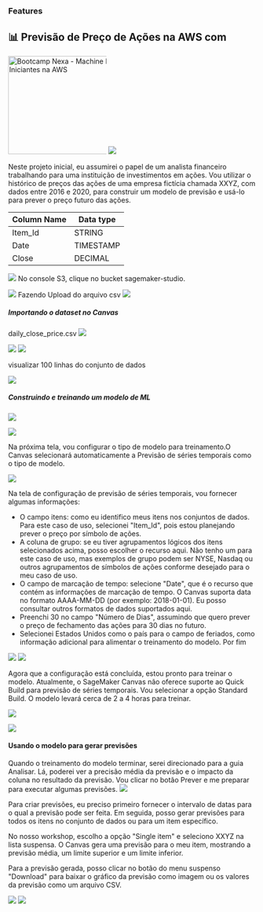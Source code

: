 ### Features

## 📊   Previsão de Preço de Ações na AWS com

<img src="https://hermes.dio.me/tracks/72f36aaa-f969-4063-97d3-a2ea61b4114a.png" jsaction="" class="sFlh5c pT0Scc iPVvYb" style="max-width: 200px; height: 200px; margin: 0px; width: 354px;" alt="Bootcamp Nexa - Machine Learning para Iniciantes na AWS" jsname="kn3ccd" data-ilt="1722889726755" aria-hidden="false"> ![](https://d1.awsstatic.com/product-marketing/IronMan/AWS-service-icon_sagemaker.5ccec16f16a04ed56cb1d7f02dcdada8de261923.png)


Neste projeto inicial, eu assumirei o papel de um analista financeiro trabalhando para uma instituição de investimentos em ações. Vou utilizar o histórico de preços das ações de uma empresa fictícia chamada XXYZ, com dados entre 2016 e 2020, para construir um modelo de previsão e usá-lo para prever o preço futuro das ações.


| Column Name | Data type  |
| ------------ | ------------ |
|  Item_Id | STRING  |
|  Date | TIMESTAMP  |
| Close  | DECIMAL  |

![](https://github.com/HalleyVeras/lab-aws-sagemaker-canvas-estoque/blob/main/images/search_s3.png?raw=true)
No console S3, clique no bucket sagemaker-studio.

![](https://github.com/HalleyVeras/lab-aws-sagemaker-canvas-estoque/blob/main/images/studio-bucket.png?raw=true)
Fazendo Upload do arquivo csv
![](https://github.com/HalleyVeras/lab-aws-sagemaker-canvas-estoque/blob/main/images/s3_upload.png?raw=true) 


##### Importando o dataset no Canvas
daily_close_price.csv
![](https://github.com/HalleyVeras/lab-aws-sagemaker-canvas-estoque/blob/main/images/import-data.png?raw=true)



![](https://github.com/HalleyVeras/lab-aws-sagemaker-canvas-estoque/blob/main/images/import-from-s3-studio.png?raw=true) ![](https://github.com/HalleyVeras/lab-aws-sagemaker-canvas-estoque/blob/main/images/canvas-select-preview.png?raw=true) 

visualizar 100 linhas do conjunto de dados 

![](https://github.com/HalleyVeras/lab-aws-sagemaker-canvas-estoque/blob/main/images/canvas-preview.png?raw=true?)




##### Construindo e treinando um modelo de ML


![](https://github.com/HalleyVeras/lab-aws-sagemaker-canvas-estoque/blob/main/images/create-new-model.png?raw=true)


![](https://github.com/HalleyVeras/lab-aws-sagemaker-canvas-estoque/blob/main/images/select-dataset.png?raw=true)

Na próxima tela, vou configurar o tipo de modelo para treinamento.O Canvas selecionará automaticamente a Previsão de séries temporais como o tipo de modelo. 




![](https://github.com/HalleyVeras/lab-aws-sagemaker-canvas-estoque/blob/main/images/target-and-problem.png?raw=true)

Na tela de configuração de previsão de séries temporais, vou fornecer algumas informações:
- O campo itens: como eu identifico meus itens nos conjuntos de dados. Para este caso de uso, selecionei "Item_Id", pois estou planejando prever o preço por símbolo de ações.
- A coluna de grupo: se eu tiver agrupamentos lógicos dos itens selecionados acima, posso escolher o recurso aqui. Não tenho um para este caso de uso, mas exemplos de grupo podem ser NYSE, Nasdaq ou outros agrupamentos de símbolos de ações conforme desejado para o meu caso de uso.
- O campo de marcação de tempo: selecione "Date", que é o recurso que contém as informações de marcação de tempo. O Canvas suporta data no formato AAAA-MM-DD (por exemplo: 2018-01-01). Eu posso consultar outros formatos de dados suportados aqui.
- Preenchi 30 no campo "Número de Dias", assumindo que quero prever o preço de fechamento das ações para 30 dias no futuro.
- Selecionei Estados Unidos como o país para o campo de feriados, como informação adicional para alimentar o treinamento do modelo.
Por fim



![](https://github.com/HalleyVeras/lab-aws-sagemaker-canvas-estoque/blob/main/images/time-series-configuration.png?raw=true)
![](https://github.com/HalleyVeras/lab-aws-sagemaker-canvas-estoque/blob/main/images/time-series-configuration-2.png?raw=true)

Agora que a configuração está concluída, estou pronto para treinar o modelo. Atualmente, o SageMaker Canvas não oferece suporte ao Quick Build para previsão de séries temporais. Vou selecionar a opção Standard Build. O modelo levará cerca de 2 a 4 horas para treinar.

![](https://github.com/HalleyVeras/lab-aws-sagemaker-canvas-estoque/blob/main/images/start-standard-build.png?raw=true)

![](https://github.com/HalleyVeras/lab-aws-sagemaker-canvas-estoque/blob/main/images/model-training.png?raw=true)

#### Usando o modelo para gerar previsões

Quando o treinamento do modelo terminar, serei direcionado para a guia Analisar. Lá, poderei ver a precisão média da previsão e o impacto da coluna no resultado da previsão. Vou clicar no botão Prever e me preparar para executar algumas previsões.
![](https://github.com/HalleyVeras/lab-aws-sagemaker-canvas-estoque/blob/main/images/model-accuracy.png?raw=true)

Para criar previsões, eu preciso primeiro fornecer o intervalo de datas para o qual a previsão pode ser feita. Em seguida, posso gerar previsões para todos os itens no conjunto de dados ou para um item específico.

No nosso workshop, escolho a opção "Single item" e seleciono XXYZ na lista suspensa. O Canvas gera uma previsão para o meu item, mostrando a previsão média, um limite superior e um limite inferior.

Para a previsão gerada, posso clicar no botão do menu suspenso "Download" para baixar o gráfico da previsão como imagem ou os valores da previsão como um arquivo CSV.

![](https://github.com/HalleyVeras/lab-aws-sagemaker-canvas-estoque/blob/main/images/forecasts.png?raw=true)
![](https://github.com/HalleyVeras/lab-aws-sagemaker-canvas-estoque/blob/main/images/forecasts-2.png?raw=true)


